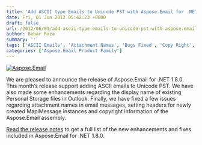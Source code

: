 ```yaml
---
title: 'Add ASCII type Emails to Unicode PST with Aspose.Email for .NET v1.8.0'
date: Fri, 01 Jun 2012 05:42:23 +0000
draft: false
url: /2012/06/01/add-ascii-type-emails-to-unicode-pst-with-aspose.email-for-.net-v1.8.0/
author: Babar Raza
summary: ''
tags: ['ASCII Emails', 'Attachment Names', 'Bugs Fixed', 'Copy Right', 'MapiMessage', 'Outlook', 'PST Display Name', 'Set Headers', 'Unicode PST', 'eml']
categories: ['Aspose.Email Product Family']
---
```


[![][1]](https://blog.aspose.com/wp-content/uploads/sites/2/2012/05/aspose.email-logo120.jpg)

We are pleased to announce the release of Aspose.Email for .NET 1.8.0. This month’s release support adding ASCII emails to Unicode PST. We have also made some enhancements regarding the display name of existing Personal Storage files in Outlook. Finally, we have fixed a few issues regarding attachment names in email messages, setting headers for newly created MapiMessage instances and copyright information of the Aspose.Email assembly.

[Read the release notes][2] to get a full list of the new enhancements and fixes included in Aspose.Email for .NET 1.8.0.




[1]: https://blog.aspose.com/wp-content/uploads/sites/2/2012/05/aspose.email-logo120.jpg "Aspose.Email"
[2]: http://www.aspose.com/community/files/51/.net-components/aspose.email-for-.net/entry385496.aspx




